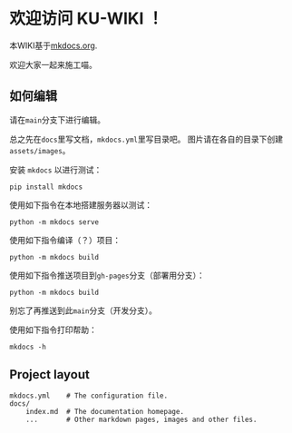 # 欢迎访问 KU-WIKI ！

本WIKI基于[mkdocs.org](https://www.mkdocs.org).

欢迎大家一起来施工喵。

## 如何编辑

请在`main`分支下进行编辑。

总之先在`docs`里写文档，`mkdocs.yml`里写目录吧。
图片请在各自的目录下创建`assets/images`。

安装 `mkdocs` 以进行测试：
```
pip install mkdocs
```

使用如下指令在本地搭建服务器以测试：
```
python -m mkdocs serve
```

使用如下指令编译（？）项目：
```
python -m mkdocs build
```

使用如下指令推送项目到`gh-pages`分支（部署用分支）：
```
python -m mkdocs build
```
别忘了再推送到此`main`分支（开发分支）。

使用如下指令打印帮助：
```
mkdocs -h
```

## Project layout

    mkdocs.yml    # The configuration file.
    docs/
        index.md  # The documentation homepage.
        ...       # Other markdown pages, images and other files.
